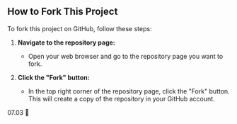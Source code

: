 ## How to Fork This Project

To fork this project on GitHub, follow these steps:

1. **Navigate to the repository page:**
   - Open your web browser and go to the repository page you want to fork.

2. **Click the "Fork" button:**
   - In the top right corner of the repository page, click the "Fork" button. This will create a copy of the repository in your GitHub account.

07.03 🤗